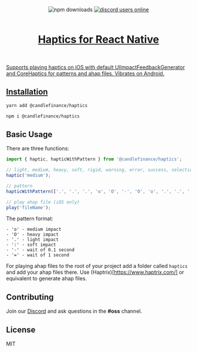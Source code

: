 <div align="center">
</div>

<br/>

<div align="center">
  <img alt="npm downloads" src="https://img.shields.io/npm/dw/@candlefinance/@candlefinance/haptics?logo=npm&label=NPM%20downloads&cacheSeconds=3600"/>
  <a alt="discord users online" href="https://discord.gg/qnAgjxhg6n" 
  target="_blank"
  rel="noopener noreferrer">
    <img alt="discord users online" src="https://img.shields.io/discord/986610142768406548?label=Discord&logo=discord&logoColor=white&cacheSeconds=3600"/>
</div>

<br/>

<h1 align="center">
   Haptics for React Native
</h1>

<br/>

Supports playing haptics on iOS with default UIImpactFeedbackGenerator and CoreHaptics for patterns and ahap files. Vibrates on Android.

## Installation

```sh
yarn add @candlefinance/haptics
```

```sh
npm i @candlefinance/haptics
```

## Basic Usage

There are three functions:

```js
import { haptic, hapticWithPattern } from '@candlefinance/haptics';

// light, medium, heavy, soft, rigid, warning, error, success, selectionChanged
haptic('medium');

// pattern
hapticWithPattern(['.', '.', '.', 'o', 'O', '-', 'O', 'o', '.', '.', '.', '.']);

// play ahap file (iOS only)
play('fileName');
```

The pattern format:

```
- 'o' - medium impact
- 'O' - heavy impact
- '.' - light impact
- ':' - soft impact
- '-' - wait of 0.1 second
- '=' - wait of 1 second
```

For playing ahap files to the root of your project add a folder called `haptics` and add your ahap files there. Use (Haptrix)[https://www.haptrix.com/] or equivalent to generate ahap files.

## Contributing

Join our [Discord](https://discord.gg/qnAgjxhg6n) and ask questions in the **#oss** channel.

## License

MIT
